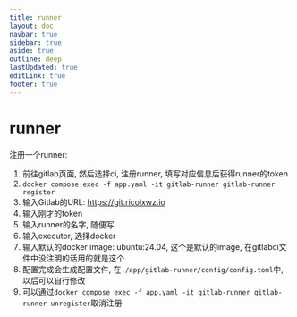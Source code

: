 ```yaml
---
title: runner
layout: doc
navbar: true
sidebar: true
aside: true
outline: deep
lastUpdated: true
editLink: true
footer: true
---
```


# runner

注册一个runner: 

1. 前往gitlab页面, 然后选择ci, 注册runner, 填写对应信息后获得runner的token
2. `docker compose exec -f app.yaml -it gitlab-runner gitlab-runner register`
3. 输入Gitlab的URL: https://git.ricolxwz.io
4. 输入刚才的token
5. 输入runner的名字, 随便写
6. 输入executor, 选择docker
7. 输入默认的docker image: ubuntu:24.04, 这个是默认的image, 在gitlabci文件中没注明的话用的就是这个
8. 配置完成会生成配置文件, 在`./app/gitlab-runner/config/config.toml`中, 以后可以自行修改
9. 可以通过`docker compose exec -f app.yaml -it gitlab-runner gitlab-runner unregister`取消注册

